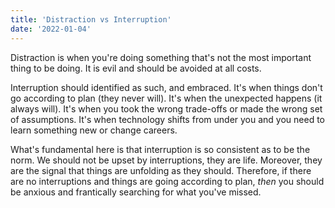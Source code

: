 ```yaml
---
title: 'Distraction vs Interruption'
date: '2022-01-04'
---
```


Distraction is when you're doing something that's not the most important thing to be doing. It is evil and should be avoided at all costs.

Interruption should identified as such, and embraced. It's when things don't go according to plan (they never will). It's when the unexpected happens (it always will). It's when you took the wrong trade-offs or made the wrong set of assumptions. It's when technology shifts from under you and you need to learn something new or change careers.

What's fundamental here is that interruption is so consistent as to be the norm. We should not be upset by interruptions, they are life. Moreover, they are the signal that things are unfolding as they should. Therefore, if there are no interruptions and things are going according to plan, _then_ you should be anxious and frantically searching for what you've missed.